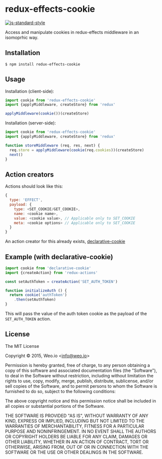 
# redux-effects-cookie

[![js-standard-style](https://img.shields.io/badge/code%20style-standard-brightgreen.svg?style=flat)](https://github.com/feross/standard)

Access and manipulate cookies in redux-effects middleware in an isomoprhic way.

## Installation

    $ npm install redux-effects-cookie

## Usage

Installation (client-side):

```javascript
import cookie from 'redux-effects-cookie'
import {applyMiddleware, createStore} from 'redux'

applyMiddleware(cookie())(createStore)
```

Installation (server-side):

```javascript
import cookie from 'redux-effects-cookie'
import {applyMiddleware, createStore} from 'redux'

function storeMiddleware (req, res, next) {
  req.store = applyMiddleware(cookie(req.cookies))(createStore)
  next()
}
```

## Action creators

Actions should look like this:

```javascript
{
  type: 'EFFECT',
  payload: {
    type: <SET_COOKIE/GET_COOKIE>,
    name: <cookie name>,
    value: <cookie value>, // Applicable only to SET_COOKIE
    meta: <cookie options> // Applicable only to SET_COOKIE
  }
}
```

An action creator for this already exists, [declarative-cookie](https://github.com/redux-effects/declarative-cookie)

## Example (with declarative-cookie)

```javascript
import cookie from 'declarative-cookie'
import {createAction} from 'redux-actions'

const setAuthToken = createAction('SET_AUTH_TOKEN')

function initializeAuth () {
  return cookie('authToken')
    .then(setAuthToken)
}
```

This will pass the value of the auth token cookie as the payload of the `SET_AUTH_TOKEN` action.


## License

The MIT License

Copyright &copy; 2015, Weo.io &lt;info@weo.io&gt;

Permission is hereby granted, free of charge, to any person obtaining a copy of this software and associated documentation files (the "Software"), to deal in the Software without restriction, including without limitation the rights to use, copy, modify, merge, publish, distribute, sublicense, and/or sell copies of the Software, and to permit persons to whom the Software is furnished to do so, subject to the following conditions:

The above copyright notice and this permission notice shall be included in all copies or substantial portions of the Software.

THE SOFTWARE IS PROVIDED "AS IS", WITHOUT WARRANTY OF ANY KIND, EXPRESS OR IMPLIED, INCLUDING BUT NOT LIMITED TO THE WARRANTIES OF MERCHANTABILITY, FITNESS FOR A PARTICULAR PURPOSE AND NONINFRINGEMENT. IN NO EVENT SHALL THE AUTHORS OR COPYRIGHT HOLDERS BE LIABLE FOR ANY CLAIM, DAMAGES OR OTHER LIABILITY, WHETHER IN AN ACTION OF CONTRACT, TORT OR OTHERWISE, ARISING FROM, OUT OF OR IN CONNECTION WITH THE SOFTWARE OR THE USE OR OTHER DEALINGS IN THE SOFTWARE.
